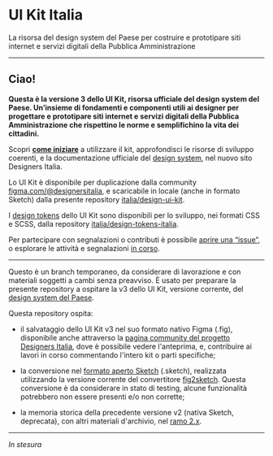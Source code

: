 # UI Kit Italia

La risorsa del design system del Paese per costruire e prototipare siti internet e servizi digitali della Pubblica Amministrazione

-----

## Ciao!

**Questa è la versione 3 dello UI Kit, risorsa ufficiale del design system del Paese. Un’insieme di fondamenti e componenti utili ai designer per progettare e prototipare siti internet e servizi digitali della Pubblica Amministrazione che rispettino le norme e semplifichino la vita dei cittadini.**

Scopri **[come iniziare](https://prossima.designers.italia.it/design-system/come-iniziare/per-designer)** a utilizzare il kit, approfondisci le risorse di sviluppo coerenti, e la documentazione ufficiale del [design system](https://prossima.designers.italia.it/design-system/), nel nuovo sito Designers Italia.

Lo UI Kit è disponibile per duplicazione dalla community [figma.com/@designersitalia](https://figma.com/@designersitalia), e scaricabile in locale (anche in formato Sketch) dalla presente repository [italia/design-ui-kit](https://github.com/italia/design-ui-kit). 

I [design tokens](https://prossima.designers.italia.it/design-system/fondamenti/design-tokens/) dello UI Kit sono disponibili per lo sviluppo, nei formati CSS e SCSS, dalla repository [italia/design-tokens-italia](https://github.com/italia/design-tokens-italia).

Per partecipare con segnalazioni o contributi è possibile [aprire una “issue”](https://github.com/italia/design-ui-kit/issues/new), o esplorare le attività e segnalazioni [in corso](https://github.com/italia/design-ui-kit/issues).

-----

Questo è un branch temporaneo, da considerare di lavorazione e con materiali soggetti a cambi senza preavviso. È usato per preparare la presente repository a ospitare la v3 dello UI Kit, versione corrente, del [design system del Paese](https://prossima.designers.italia.it/design-system/come-iniziare/per-designer). 

Questa repository ospita: 

- il salvataggio dello UI Kit v3 nel suo formato nativo Figma (.fig), disponibile anche attraverso la [pagina community del progetto Designers Italia](https://figma.com/@designersitalia/), dove è possibile vedere l'anteprima, e, contribuire ai lavori in corso commentando l'intero kit o parti specifiche; 

- la conversione nel [formato aperto Sketch](https://github.com/sketch-hq/sketch-document) (.sketch), realizzata utilizzando la versione corrente del convertitore [fig2sketch](https://github.com/sketch-hq/fig2sketch). Questa conversione è da considerare in stato di testing, alcune funzionalità potrebbero non essere presenti e/o non corrette; 

- la memoria storica della precedente versione v2 (nativa Sketch, deprecata), con altri materiali d'archivio, nel [ramo 2.x](https://github.com/italia/design-ui-kit/tree/2.x).

----

_In stesura_
